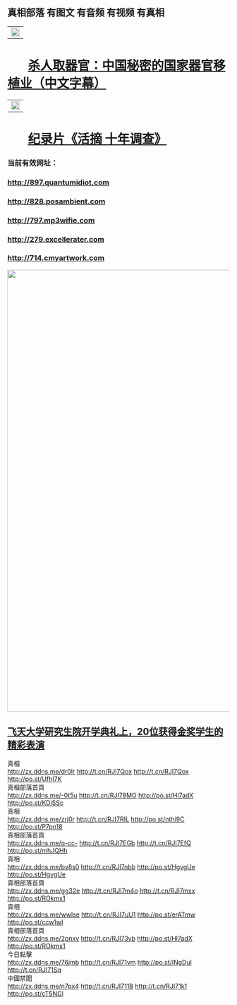 ## 真相部落  有图文 有音频 有视频 有真相<br>

<table width="100%" style="back-ground:lightblue">
   <tr>
    <td colspan="2"  align="center">
    <a href="http://714.cmyartwork.com/mp4/other/211133.mp4" target="_blank">
      <img src="organ-QR-1.jpg" width="100%"><br>
    </a>
    </td>
</table>

#        [杀人取器官：中国秘密的国家器官移植业（中文字幕）](http://714.cmyartwork.com/mp4/other/211133.mp4)


<table width="100%" style="back-ground:lightblue">
   <tr>
    <td colspan="2"  align="center">
    <a href="http://714.cmyartwork.com/mp4/zx/2016/11/oh10yearsInv.mp4" target="_blank">
      <img src="192604_medium1.png" width="100%"><br>
    </a>
    </td>
</table>

#        [纪录片《活摘 十年调查》](http://714.cmyartwork.com/mp4/zx/2016/11/oh10yearsInv.mp4)


### 当前有效网址：<br>
### http://897.quantumidiot.com
### http://828.posambient.com
### http://797.mp3wifie.com
### http://279.excellerater.com
### http://714.cmyartwork.com

<a href="http://714.cmyartwork.com/zx/" target="_blank"><img src="http://714.cmyartwork.com/pic/2016/11/p7829911a215010452.jpg" width="1000">

                                   
</a>

## [飞天大学研究生院开学典礼上，20位获得金奖学生的精彩表演](http://714.cmyartwork.com/zx/)


<div class="linkbox"><div class="title">真相<div id="url"><a href="http://zx.ddns.me/dr0lr" target=_blank>http://zx.ddns.me/dr0lr</a>     <a href="http://t.cn/RJI7Qox" target=_blank>http://t.cn/RJI7Qox</a>     <a href="http://t.cn/RJI7Qox" target=_blank>http://t.cn/RJI7Qox</a>     <a href="http://po.st/UfhI7K" target=_blank>http://po.st/UfhI7K</a></div></div><div class="title">真相部落首頁<div id="url"><a href="http://zx.ddns.me/-0t5u" target=_blank>http://zx.ddns.me/-0t5u</a>     <a href="http://t.cn/RJI78MO" target=_blank>http://t.cn/RJI78MO</a>     <a href="http://po.st/Hl7adX" target=_blank>http://po.st/Hl7adX</a>     <a href="http://po.st/KDiSSc" target=_blank>http://po.st/KDiSSc</a></div></div><div class="title">真相<div id="url"><a href="http://zx.ddns.me/zrj0r" target=_blank>http://zx.ddns.me/zrj0r</a>     <a href="http://t.cn/RJI7RIL" target=_blank>http://t.cn/RJI7RIL</a>     <a href="http://po.st/nthi9C" target=_blank>http://po.st/nthi9C</a>     <a href="http://po.st/P7pn18" target=_blank>http://po.st/P7pn18</a></div></div><div class="title">真相部落首頁<div id="url"><a href="http://zx.ddns.me/q-cc-" target=_blank>http://zx.ddns.me/q-cc-</a>     <a href="http://t.cn/RJI7EGb" target=_blank>http://t.cn/RJI7EGb</a>     <a href="http://t.cn/RJI7EfQ" target=_blank>http://t.cn/RJI7EfQ</a>     <a href="http://po.st/mhJQHh" target=_blank>http://po.st/mhJQHh</a></div></div><div class="title">真相<div id="url"><a href="http://zx.ddns.me/bv8s0" target=_blank>http://zx.ddns.me/bv8s0</a>     <a href="http://t.cn/RJI7nbb" target=_blank>http://t.cn/RJI7nbb</a>     <a href="http://po.st/HgvgUe" target=_blank>http://po.st/HgvgUe</a>     <a href="http://po.st/HgvgUe" target=_blank>http://po.st/HgvgUe</a></div></div><div class="title">真相部落首頁<div id="url"><a href="http://zx.ddns.me/gg32e" target=_blank>http://zx.ddns.me/gg32e</a>     <a href="http://t.cn/RJI7m4o" target=_blank>http://t.cn/RJI7m4o</a>     <a href="http://t.cn/RJI7mxx" target=_blank>http://t.cn/RJI7mxx</a>     <a href="http://po.st/ROkmx1" target=_blank>http://po.st/ROkmx1</a></div></div><div class="title">真相<div id="url"><a href="http://zx.ddns.me/wwlse" target=_blank>http://zx.ddns.me/wwlse</a>     <a href="http://t.cn/RJI7uU1" target=_blank>http://t.cn/RJI7uU1</a>     <a href="http://po.st/erATmw" target=_blank>http://po.st/erATmw</a>     <a href="http://po.st/ccw1wI" target=_blank>http://po.st/ccw1wI</a></div></div><div class="title">真相部落首頁<div id="url"><a href="http://zx.ddns.me/2pnxv" target=_blank>http://zx.ddns.me/2pnxv</a>     <a href="http://t.cn/RJI73yb" target=_blank>http://t.cn/RJI73yb</a>     <a href="http://po.st/Hl7adX" target=_blank>http://po.st/Hl7adX</a>     <a href="http://po.st/ROkmx1" target=_blank>http://po.st/ROkmx1</a></div></div><div class="title">今日點擊<div id="url"><a href="http://zx.ddns.me/76jmb" target=_blank>http://zx.ddns.me/76jmb</a>     <a href="http://t.cn/RJI71vm" target=_blank>http://t.cn/RJI71vm</a>     <a href="http://po.st/INgDul" target=_blank>http://po.st/INgDul</a>     <a href="http://t.cn/RJI71Sq" target=_blank>http://t.cn/RJI71Sq</a></div></div><div class="title">中國禁聞<div id="url"><a href="http://zx.ddns.me/n7px4" target=_blank>http://zx.ddns.me/n7px4</a>     <a href="http://t.cn/RJI711B" target=_blank>http://t.cn/RJI711B</a>     <a href="http://t.cn/RJI71k1" target=_blank>http://t.cn/RJI71k1</a>     <a href="http://po.st/cT5NGl" target=_blank>http://po.st/cT5NGl</a></div></div></div>
